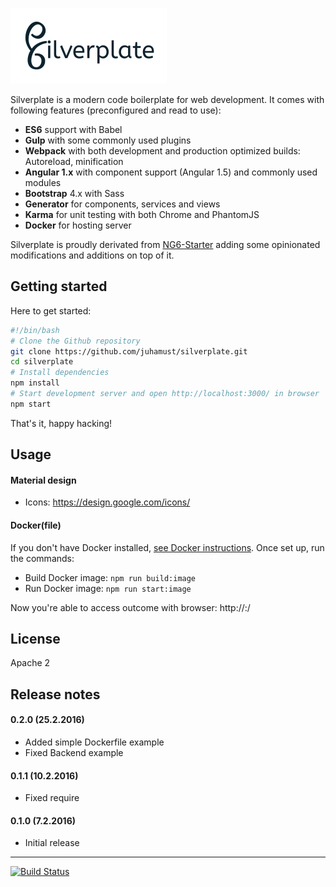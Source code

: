 ![logo](https://raw.githubusercontent.com/juhamust/silverplate/develop/client/app/assets/images/logo-bw.png)

Silverplate is a modern code boilerplate for web development. It comes
with following features (preconfigured and read to use):

- **ES6** support with Babel
- **Gulp** with some commonly used plugins
- **Webpack** with both development and production optimized builds: Autoreload, minification
- **Angular 1.x** with component support (Angular 1.5) and commonly used modules
- **Bootstrap** 4.x with Sass
- **Generator** for components, services and views
- **Karma** for unit testing with both Chrome and PhantomJS
- **Docker** for hosting server

Silverplate is proudly derivated from [NG6-Starter](https://github.com/AngularClass/NG6-starter)
adding some opinionated modifications and additions on top of it.

## Getting started

Here to get started:

```bash
#!/bin/bash
# Clone the Github repository
git clone https://github.com/juhamust/silverplate.git
cd silverplate
# Install dependencies
npm install
# Start development server and open http://localhost:3000/ in browser
npm start
```

That's it, happy hacking!

## Usage

#### Material design

- Icons: https://design.google.com/icons/

#### Docker(file)

If you don't have Docker installed, [see Docker instructions](https://www.docker.com/). Once set up, run the commands:

- Build Docker image: `npm run build:image`
- Run Docker image: `npm run start:image`

Now you're able to access outcome with browser: http://<dockerhost>:<port>/

## License

Apache 2

## Release notes

#### 0.2.0 (25.2.2016)

- Added simple Dockerfile example
- Fixed Backend example

#### 0.1.1 (10.2.2016)

- Fixed require

#### 0.1.0 (7.2.2016)

- Initial release

-----

[![Build Status](https://travis-ci.org/juhamust/silverplate.svg?branch=master)](https://travis-ci.org/juhamust/silverplate)
